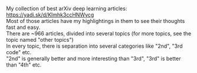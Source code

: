 My collection of best arXiv deep learning articles: <br/>
https://yadi.sk/d/KImhk3ccHNWycg <br/>
Most of those articles have my highlightings in them to see their thoughts fast and easy.<br/>
There are ~966 articles, divided into several topics (for more topics, see the topic named "other topics")<br/>
In every topic, there is separation into several categories like "2nd", "3rd code" etc.<br/>
"2nd" is generally better and more interesting than "3rd",  "3rd" is better than "4th" etc.<br/>
